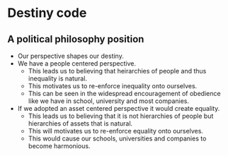 # Destiny code 
## A political philosophy position

- Our perspective shapes our destiny. 
- We have a people centered perspective.
  - This leads us to believing that heirarchies of people and thus inequality is natural.
  - This motivates us to re-enforce inequality onto ourselves. 
  - This can be seen in the widespread encouragement of obedience like we have in school, university and most companies.
- If we adopted an asset centered perspective it would create equality. 
  - This leads us to believing that it is not hierarchies of people but hierarchies of assets that is natural.
  - This will motivates us to re-enforce equality onto ourselves. 
  - This would cause our schools, universities and companies to become harmonious.
